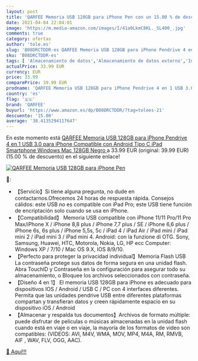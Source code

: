 ```yaml
---
layout: post
title: 'QARFEE Memoria USB 128GB para iPhone Pen con un 15.00 % de descuento'
date: 2021-04-04 22:04:01
image: 'https://m.media-amazon.com/images/I/41a0LkmC8KL._SL400_.jpg'
comments: true
category: ofertas
author: 'tole.es'
slug: 'B08DRCTDDR-es QARFEE Memoria USB 128GB para iPhone Pendrive 4 en 1 USB...'
sku: 'B08DRCTDDR-es'
tags: [ 'Almacenamiento de datos','Almacenamiento de datos externo','Informática','Memorias USB','ipad','iphone','qarfee', ]
actualPrice: 33.99 EUR
currency: EUR
price: 33.99
comparePrice: 39.99 EUR
prodname: 'QARFEE Memoria USB 128GB para iPhone Pendrive 4 en 1 USB 3.0 para iPhone Compatible con Android Tipo C iPad Smartphone Windows Mac  128GB  Negro '
country: 'es'
flag: '🇪🇸'
brand: 'QARFEE'
buyurl: 'https://www.amazon.es/dp/B08DRCTDDR/?tag=tolees-21'
descuento: '15.00'
average: '38.4135294117647'
---
```


En este momento está [QARFEE Memoria USB 128GB para iPhone Pendrive 4 en 1 USB 3.0 para iPhone Compatible con Android Tipo C iPad Smartphone Windows Mac  128GB  Negro ](https://www.amazon.es/dp/B08DRCTDDR/?tag=tolees-21) a 33.99 EUR (original: 39.99 EUR) (15.00 %  de descuento) en el siguiente enlace!

[![QARFEE Memoria USB 128GB para iPhone Pen](https://m.media-amazon.com/images/I/41a0LkmC8KL._SL400_.jpg)](https://www.amazon.es/dp/B08DRCTDDR/?tag=tolees-21)

🔎:

- 【Servicio】Si tiene alguna pregunta, no dude en contactarnos.Ofrecemos 24 horas de respuesta rápida. Consejos cálidos: este USB no es compatible con iPad Pro; este USB tiene función de encriptación solo cuando se usa en iPhone.
- 【Compatibilidad】 Memoria USB compatible con iPhone 11/11 Pro/11 Pro Max/iPhone X / iPhone 8,8 plus / iPhone 7,7 plus / SE / iPhone 6,6 plus / iPhone 6s, 6s plus / iPhone 5,5s, 5c / iPad 4 / iPad Air / iPad mini / iPad mini 2 / iPad mini 3 / iPad mini 4. Android: con la funzione di OTG. Sony, Samsung, Huawei, HTC, Motorola, Nokia, LG, HP ecc Computer: Windows XP / 7/10 / Mac OS 9.X, IOS 8/9/10.
- 【Perfecto para proteger la privacidad individual】Memoria Flash USB La contraseña protege sus datos de forma segura en una unidad flash. Abra TouchID y Contraseña en la configuración para asegurar todo su almacenamiento, o Bloquee los archivos seleccionados con contraseña.
- 【Diseño 4 en 1】 El memoria USB 128GB para iPhone es adecuado para dispositivos IOS / Android / USB C / PC con 4 interfaces diferentes. Permita que las unidades pendrive USB entre diferentes plataformas compartan y transfieran datos y creen rápidamente espacio en su dispositivo iOS / Android
- 【Almacenar y respalda tus documentos】Archivos de formato múltiple: puede disfrutar de películas o músicas almacenadas en la unidad flash cuando está en viaje o en viaje, la mayoría de los formatos de video son compatibles: (VIDEOS: AVI, M4V, WMA, MOV, MP4, M4A, RM, RMVB, AIF , WAV, FLV, OGG, AAC).

[🛒 Aquí!!!](https://www.amazon.es/dp/B08DRCTDDR/?tag=tolees-21)
